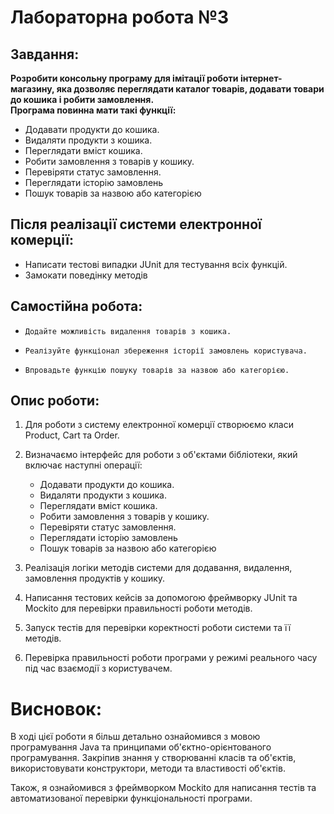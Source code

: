 # Лабораторна робота №3

## Завдання:

**Розробити консольну програму для імітації роботи інтернет-магазину, яка дозволяє переглядати каталог товарів, додавати товари до кошика і робити замовлення.**<br>
**Програма повинна мати такі функції:**

- Додавати продукти до кошика.
- Видаляти продукти з кошика.
- Переглядати вміст кошика.
- Робити замовлення з товарів у кошику.
- Перевіряти статус замовлення.
- Переглядати історію замовлень
- Пошук товарів за назвою або категорією

## Після реалізації системи електронної комерції:

- Написати тестові випадки JUnit для тестування всіх функцій.
- Замокати поведінку методів

## Самостійна робота:

-     Додайте можливість видалення товарів з кошика.
-     Реалізуйте функціонал збереження історії замовлень користувача.
-     Впровадьте функцію пошуку товарів за назвою або категорією.

## Опис роботи:

1. Для роботи з  систему електронної комерції створюємо класи Product, Cart та Order.
2. Визначаємо інтерфейс для роботи з об'єктами бібліотеки, який включає наступні операції:
    - Додавати продукти до кошика.
    - Видаляти продукти з кошика.
    - Переглядати вміст кошика.
    - Робити замовлення з товарів у кошику.
    - Перевіряти статус замовлення.
    - Переглядати історію замовлень
    - Пошук товарів за назвою або категорією

3. Реалізація логіки методів системи для додавання, видалення, замовлення продуктів у кошику.
4. Написання тестових кейсів за допомогою фреймворку JUnit та Mockito для перевірки правильності роботи методів.
5. Запуск тестів для перевірки коректності роботи системи та її методів.
6. Перевірка правильності роботи програми у режимі реального часу під час взаємодії з користувачем.

# Висновок:

В ході цієї роботи я більш детально ознайомився з мовою програмування Java та принципами об'єктно-орієнтованого програмування.
Закріпив знання у створюванні класів та об'єктів, використовувати конструктори, методи та властивості об'єктів.

Також, я ознайомився з фреймворком Mockito для написання тестів та автоматизованої перевірки функціональності програми.

